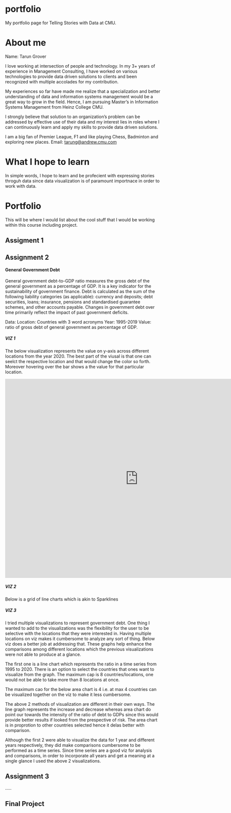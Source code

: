 # portfolio
My portfolio page for Telling Stories with Data at CMU.

# About me

Name: Tarun Grover

I love working at intersection of people and technology. In my 3+ years of experience in Management Consulting, I have worked on various technologies to provide data driven solutions to clients and been recognized with multiple accolades for my contribution.

My experiences so far have made me realize that a specialization and better understanding of data and information systems management would be a great way to grow in the field. Hence, I am pursuing Master’s in Information Systems Management from Heinz College CMU.

I strongly believe that solution to an organization’s problem can be addressed by effective use of their data and my interest lies in roles where I can continuously learn and apply my skills to provide data driven solutions.

I am a big fan of Premier League, F1 and like playing Chess, Badminton and exploring new places.
Email: tarung@andrew.cmu.com

# What I hope to learn

In simple words, I hope to learn and be profecient with expressing stories throguh data since data visualization is of paramount importnace in order to work with data.

# Portfolio

This will be where I would list about the cool stuff that I would be working within this course including project.

## Assigment 1

## Assignment 2

#### General Government Debt

General government debt-to-GDP ratio measures the gross debt of the general government as a percentage of GDP. It is a key indicator for the sustainability of government finance. Debt is calculated as the sum of the following liability categories (as applicable): currency and deposits; debt securities, loans; insurance, pensions and standardised guarantee schemes, and other accounts payable. Changes in government debt over time primarily reflect the impact of past government deficits.

Data:
Location: Countries with 3 word acronyms
Year: 1995-2019
Value: ratio of gross debt of general government as percentage of GDP.

##### VIZ 1

The below visualization represents the value on y-axis across different locations from the year 2020. The best part of the viusal is that one can seelct the respective location 
and that would change the color so forth. Moreover hovering over the bar shows a the value for that particular location.

<iframe src="https://data.oecd.org/chart/6vsW" width="860" height="645" style="border: 0" mozallowfullscreen="true" webkitallowfullscreen="true" allowfullscreen="true"><a href="https://data.oecd.org/chart/6vsW" target="_blank">OECD Chart: General government debt, Total, % of GDP, Annual, 2020</a></iframe>

##### VIZ 2

Below is a grid of line charts which is akin to Sparklines

<div class="flourish-embed flourish-chart" data-src="visualisation/7688573"><script src="https://public.flourish.studio/resources/embed.js"></script></div>

##### VIZ 3

I tried multiple visualizations to represent government debt. One thing I wanted to add to the visualizations was the flexibility for the user to be selective with the locations
that they were interested in. Having multiple locations on viz makes it cumbersome to analyze any sort of thing. Below viz does a better job at addressing that. These graphs help enhance the comparisons among different locations which the previous visualizations were not able to produce at a glance.

The first one is a line chart which represents the ratio in a time series from 1995 to 2020. There is an option to select the countries that ones want to visualize 
from the graph. The maximum cap is 8 countries/locations, one would not be able to take more than 8 locations at once.

<div class="flourish-embed flourish-chart" data-src="visualisation/7692294"><script src="https://public.flourish.studio/resources/embed.js"></script></div>


The maximum cao for the below area chart is 4 i.e. at max 4 countries can be visualized together on the viz to make it less cumbersome.

<div class="flourish-embed flourish-chart" data-src="visualisation/7696527"><script src="https://public.flourish.studio/resources/embed.js"></script></div>


The above 2 methods of visualization are different in their own ways. The line graph represents the increase and decrease whereas area chart do point our towards the intensity
of the ratio of debt to GDPs since this would provide better results if looked from the prespective of risk. The area chart is in proprotion to other countries selected hence it 
delas better with comparison.

Although the first 2 were able to visualize the data for 1 year and different years respectively, they did make comparisons cumbersome to be performed as a time series. Since
time series are a good viz for analysis and comparisons, in order to incorporate all years and get a meaning at a single glance I used the above 2 visualizations.

## Assignment 3

.....

## Final Project
